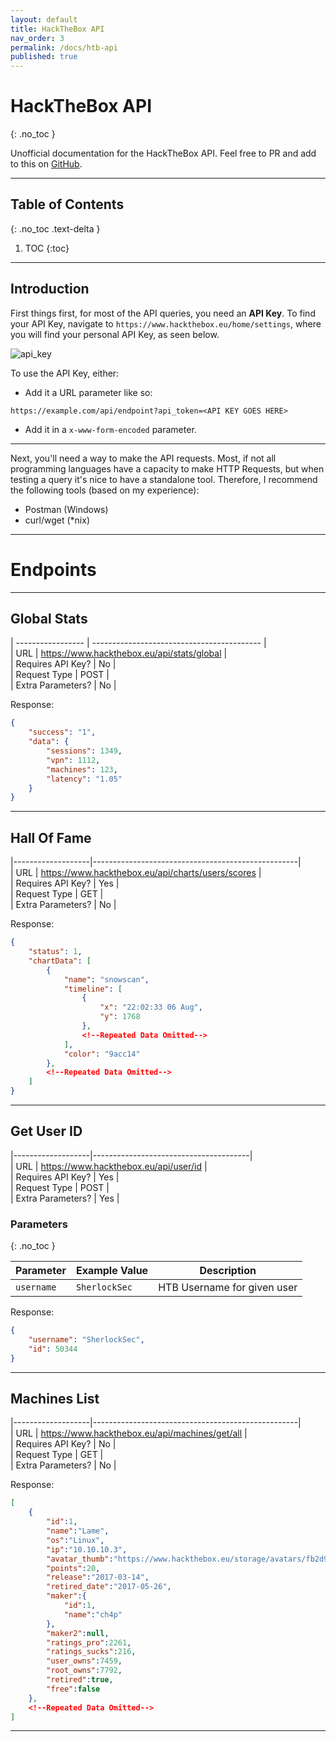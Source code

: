 ```yaml
---
layout: default
title: HackTheBox API
nav_order: 3
permalink: /docs/htb-api
published: true
---
```


# HackTheBox API
{: .no_toc }

Unofficial documentation for the HackTheBox API. Feel free to PR and add to this on [GitHub](https://github.com/SherlockSec/docs).

___

## Table of Contents
{: .no_toc .text-delta }

1. TOC
{:toc}

___

## Introduction
First things first, for most of the API queries, you need an **API Key**. To find your API Key, navigate to `https://www.hackthebox.eu/home/settings`, where you will find your personal API Key, as seen below.  

![api_key](https://raw.ratelimited.me/H0j2bwgj0rBr.png)  

To use the API Key, either:  
* Add it a URL parameter like so:  

```https://example.com/api/endpoint?api_token=<API KEY GOES HERE>```  

* Add it in a `x-www-form-encoded` parameter.  

___

Next, you'll need a way to make the API requests. Most, if not all programming languages have a capacity to make HTTP Requests, but when testing a query it's nice to have a standalone tool. Therefore, I recommend the following tools (based on my experience):  
* Postman (Windows)
* curl/wget (*nix)

___

# Endpoints

___

## Global Stats  
  
| ----------------- | ------------------------------------------ |  
| URL               | https://www.hackthebox.eu/api/stats/global |  
| Requires API Key? | No                                         |  
| Request Type      | POST                                       |  
| Extra Parameters? | No                                         |  

Response:
```json
{
    "success": "1",
    "data": {
        "sessions": 1349,
        "vpn": 1112,
        "machines": 123,
        "latency": "1.05"
    }
}
```

___

## Hall Of Fame  
  
|-------------------|---------------------------------------------------|  
| URL               | https://www.hackthebox.eu/api/charts/users/scores |  
| Requires API Key? | Yes                                               |  
| Request Type      | GET                                               |  
| Extra Parameters? | No                                                |  

Response:
```json
{
    "status": 1,
    "chartData": [
        {
            "name": "snowscan",
            "timeline": [
                {
                    "x": "22:02:33 06 Aug",
                    "y": 1768
                },
                <!--Repeated Data Omitted-->
            ],
            "color": "9acc14"
        },
        <!--Repeated Data Omitted-->
    ]
}
```

___

## Get User ID  
  
|-------------------|---------------------------------------|  
| URL               | https://www.hackthebox.eu/api/user/id |  
| Requires API Key? | Yes                                   |  
| Request Type      | POST                                  |  
| Extra Parameters? | Yes                                   |  

### Parameters
{: .no_toc }

| Parameter  | Example Value               | Description                 |
|------------|-----------------------------|-----------------------------|
| `username` | `SherlockSec`               | HTB Username for given user |

Response:
```json
{
    "username": "SherlockSec",
    "id": 50344
}
```

___

## Machines List  
  
|-------------------|---------------------------------------------------|  
| URL               | https://www.hackthebox.eu/api/machines/get/all    |  
| Requires API Key? | No                                                |  
| Request Type      | GET                                               |  
| Extra Parameters? | No                                                |  

Response:
```json
[
    {
        "id":1,
        "name":"Lame",
        "os":"Linux",
        "ip":"10.10.10.3",
        "avatar_thumb":"https://www.hackthebox.eu/storage/avatars/fb2d9f98400e3c802a0d7145e_thumb.png",
        "points":20,
        "release":"2017-03-14",
        "retired_date":"2017-05-26",
        "maker":{
            "id":1,
            "name":"ch4p"
        },
        "maker2":null,
        "ratings_pro":2261,
        "ratings_sucks":216,
        "user_owns":7459,
        "root_owns":7792,
        "retired":true,
        "free":false
    },
    <!--Repeated Data Omitted-->
]
```

___
